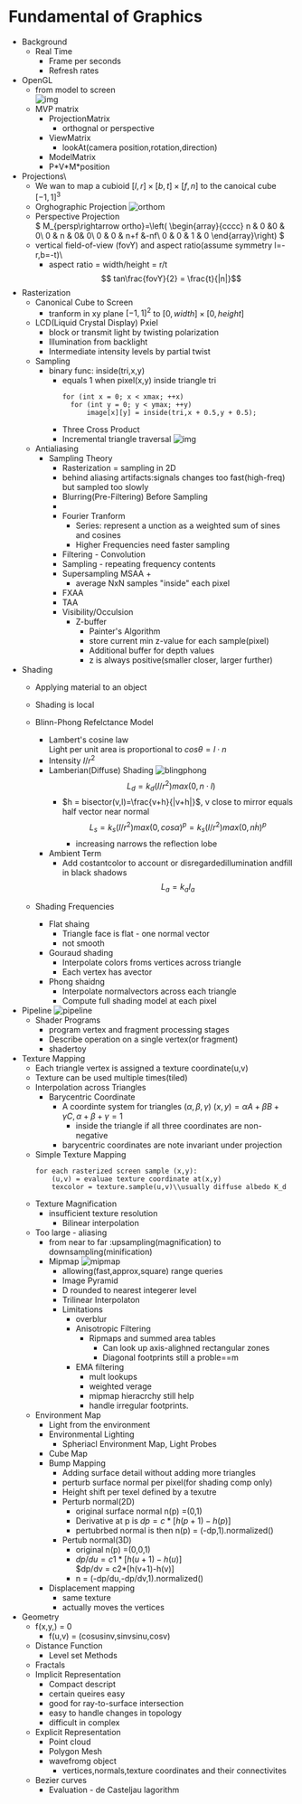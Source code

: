 # Fundamental of Graphics
+ Background
  + Real Time
    + Frame per seconds
    + Refresh rates
+ OpenGL
  + from model to screen\
    ![img](imgs/opengl.png)
  + MVP matrix
    + ProjectionMatrix
      + orthognal or perspective
    + ViewMatrix
      + lookAt(camera position,rotation,direction)
    + ModelMatrix
    + P\*V\*M\*position    
+ Projections\
  + We wan to map a cubioid $[l,r]\times [b,t]\times[f,n]$ to the canoical cube $[-1,1]^3$
  + Orghographic Projection
  ![orthom](imgs/orthom.png)
  + Perspective Projection\
  $ M_{persp\rightarrow ortho}=\left( \begin{array}{cccc} 
                            n & 0 &0 & 0\\
                            0 &  n & 0& 0\\ 
                            0 & 0 & n+f &-nf\\
                            0 & 0 & 1 & 0
                        \end{array}\right) $
  + vertical field-of-view (fovY) and aspect ratio(assume symmetry l=-r,b=-t)\
    + aspect ratio = width/height = r/t
    $$ tan\frac{fovY}{2} = \frac{t}{|n|}$$
+ Rasterization
  + Canonical Cube to Screen
    + tranform in xy plane $[-1,1]^2$ to $[0,width]\times[0,height]$
  + LCD(Liquid Crystal Display) Pxiel
    + block or transmit light by twisting polarization
    + Illumination from backlight
    + Intermediate intensity levels by partial twist
  + Sampling
    + binary func: inside(tri,x,y)
      + equals 1 when pixel(x,y) inside triangle tri
        ```
        for (int x = 0; x < xmax; ++x)
          for (int y = 0; y < ymax; ++y)
              image[x][y] = inside(tri,x + 0.5,y + 0.5); 
        ```
      + Three Cross Product
      + Incremental triangle traversal
      ![img](imgs/inc-tri-traversal.png) 
  + Antialiasing
    + Sampling Theory
      + Rasterization = sampling in 2D
      + behind aliasing artifacts:signals changes too fast(high-freq) but sampled too slowly
      + Blurring(Pre-Filtering) Before Sampling
      + 
       + Fourier Tranform
          + Series: represent a unction as a weighted sum of sines and cosines
          + Higher Frequencies need faster sampling
        + Filtering - Convolution
        + Sampling - repeating frequency contents
        + Supersampling MSAA
          + 
          + average NxN samples "inside" each pixel
        + FXAA
        + TAA
      + Visibility/Occulsion
        + Z-buffer
          + Painter's Algorithm
          + store current min z-value for each sample(pixel)
          + Additional buffer for depth values
          + z is always positive(smaller closer, larger further)
+ Shading
  + Applying material to an object
  + Shading is local
  + Blinn-Phong Refelctance Model
    + Lambert's cosine law\
      Light per unit area is proportional to $cos\theta = l\cdot n$
    + Intensity $I/r^2$
    + Lamberian(Diffuse) Shading
    ![blingphong](imgs/bling-phone-highlight.png)
      $$L_d = k_d(I/r^2)max(0,n\cdot l)$$
      + $h = bisector(v,l)=\frac{v+h}{|v+h|}$, v close to mirror equals half vector near normal
      $$ L_s = k_s(I/r^2)max(0,cos\alpha)^p =k_s(I/r^2)max(0,n\dot h)^p$$
        + increasing narrows the reflection lobe
    + Ambient Term
      + Add costantcolor to account or disregardedillumination andfill in black shadows
      $$ L_a = k_aI_a$$
    
  + Shading Frequencies
    + Flat shaing
      + Triangle face is flat - one normal vector
      + not smooth
    + Gouraud shading
      + Interpolate colors froms vertices across triangle
      + Each vertex has avector
    + Phong shaidng
      + Interpolate normalvectors across each triangle
      + Compute full shading model at each pixel
+ Pipeline
![pipeline](imgs/pipeline.png)
  + Shader Programs
    + program vertex and fragment processing stages
    + Describe operation on a single vertex(or fragment)
    + shadertoy
+ Texture Mapping
  + Each triangle vertex is assigned a texture coordinate(u,v)
  + Texture can be used multiple times(tiled)
  + Interpolation across Triangles
    + Barycentric Coordinate
      + A coordinte system for triangles $(\alpha,\beta,\gamma)$
      $(x,y) = \alpha A +\beta B+ \gamma C,\alpha+\beta+\gamma=1$
        + inside the triangle if all three coordinates are non-negative
      + barycentric coordinates are note invariant under projection
  + Simple Texture Mapping
    ```
    for each rasterized screen sample (x,y):
        (u,v) = evaluae texture coordinate at(x,y)
        texcolor = texture.sample(u,v)\\usually diffuse albedo K_d
    ```
  + Texture Magnification
    + insufficient texture resolution
      + Bilinear interpolation
  + Too large - aliasing
    + from near to far :upsampling(magnification) to downsampling(minification)
    + Mipmap
      ![mipmap](imgs/mipmap-cal.png)
      + allowing(fast,approx,square) range queries
      + Image Pyramid
      + D rounded to nearest integerer level
      + Trilinear Interpolaton
      + Limitations
        + overblur
        + Anisotropic Filtering
          + Ripmaps and summed area tables
            + Can look up axis-alighned rectangular zones
            + Diagonal footprints still a proble==m
        + EMA filtering
          + mult lookups
          + weighted verage
          + mipmap hieracrchy still help
          + handle irregular footprints.
  + Environment Map
    + Light from the environment
    + Environmental Lighting
      + Spheriacl Environment Map, Light Probes
    + Cube Map
    + Bump Mapping
      + Adding surface detail without adding more triangles
      + perturb surface normal per pixel(for shading comp only)
      + Height shift per texel defined by a texutre
      + Perturb normal(2D)
        +  original surface normal n(p) =(0,1)
        + Derivative at p is $dp = c*[h(p+1)-h(p)]$
        + pertubrbed normal is then n(p) = (-dp,1).normalized()
      + Pertub normal(3D)
        + original n(p) =(0,0,1)
        + $dp/du=c1*[h(u+1)-h(u)]$\
            $dp/dv = c2*[h(v+1)-h(v)]
        + n = (-dp/du,-dp/dv,1).normalized()
    + Displacement mapping
      + same texture
      + actually moves the vertices
+ Geometry
  + f(x,y,) = 0
    + f(u,v) = (cosusinv,sinvsinu,cosv)
  + Distance Function
    + Level set Methods
  + Fractals
  + Implicit Representation
    + Compact descript
    + certain queires easy
    + good for ray-to-surface intersection
    + easy to handle changes in topology
    + difficult in complex
  + Explicit Representation
    + Point cloud
    + Polygon Mesh
    + wavefromg object
      + vertices,normals,texture coordinates and their connectivites
  + Bezier curves
    + Evaluation - de Casteljau lagorithm
    
